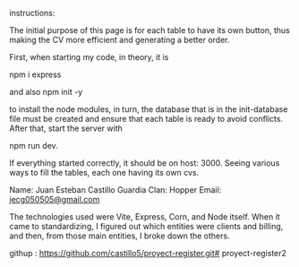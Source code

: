 instructions:


The initial purpose of this page is for each table to have its own button, thus making the CV more efficient and generating a better order.


First, when starting my code, in theory, it is 

npm i express 

and also 
npm init -y 

to install the node modules, in turn, the database that is in the init-database file must be created and ensure that each table is ready to avoid conflicts. 
After that, start the server with 

npm run dev. 

If everything started correctly, it should be on host: 3000. Seeing various ways to fill the tables, each one having its own cvs.

Name: Juan Esteban Castillo Guardia
Clan: Hopper
Email: jecg050505@gmail.com

The technologies used were Vite, Express, Corn, and Node itself.
When it came to standardizing, I figured out which entities were clients and billing, and then, from those main entities, I broke down the others.


githup : https://github.com/castillo5/proyect-register.git# proyect-register2
